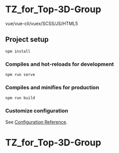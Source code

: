 # TZ_for_Top-3D-Group
vue/vue-cli/vuex/SCSS/JS/HTML5

## Project setup
```
npm install
```

### Compiles and hot-reloads for development
```
npm run serve
```

### Compiles and minifies for production
```
npm run build
```

### Customize configuration
See [Configuration Reference](https://cli.vuejs.org/config/).
# TZ_for_Top-3D-Group
